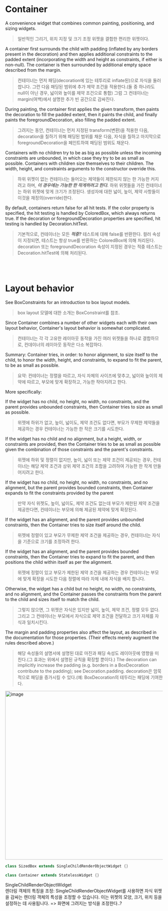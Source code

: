 # Container

A convenience widget that combines common painting, positioning, and sizing widgets.
> 일반적인 그리기, 위치 지정 및 크기 조정 위젯을 결합한 편리한 위젯이다.

A container first surrounds the child with padding (inflated by any borders present in the decoration) 
and then applies additional constraints to the padded extent (incorporating the width and height as constraints, if either is non-null).
The container is then surrounded by additional empty space described from the margin.
> 컨테이너는 먼저 패딩(decoration에 있는 테투리로 inflate된)으로 자식을 둘러쌉니다.
> 그런 다음 패딩된 범위에 추가 제약 조건을 적용한다.(둘 중 하나라도 null이 아닌 경우, 넓이와 높이를 제약 조건으로 통합)
> 그럼 그 컨데이너는 margin(여백)에서 설명한 추가 빈 공간으로 감싸진다.

During painting, the container first applies the given transform, 
then paints the decoration to fill the padded extent, then it paints the child, 
and finally paints the foregroundDecoration, also filling the padded extent.
> 그려지는 동안, 컨테이너는 먼저 지정된 transform(변환)을 적용한 다음, decoration을 칠하기 위해 패딩된 범위를 채운 다음, 자식을 칠하고
> 마지막으로 foregroundDecoration을 페인트하여 패딩된 범위도 채운다.

Containers with no children try to be as big as possible unless the incoming constraints are unbounded, in which case they try to be as small as possible. 
Containers with children size themselves to their children. The width, height, and constraints arguments to the constructor override this.
> 하위 위젯이 없는 컨테이너는 들어오는 제약들이 제한되지 않는 한 가능한 커지려고 하며, ***이 경우에는 가능한 한 작게하려고 한다.***
> 하위 위젯들을 가진 컨테이너는 하위 위젯에 맞게 크기가 조정된다. 생성자에 대한 넓이, 높이, 제약 사항들이 이것을 재정의(override)한다.

By default, containers return false for all hit tests. 
If the color property is specified, the hit testing is handled by ColoredBox, which always returns true. 
If the decoration or foregroundDecoration properties are specified, hit testing is handled by Decoration.hitTest.
> 기본적으로, 컨테이너는 모든 ***적중?*** 테스트에 대해 false를 반환한다.
> 컬러 속성이 지정되면, 테스트는 항상 true를 반환하는 ColoredBox에 의해 처리된다.
> decoration 또는 foregroundDecoration 속성이 지정된 경우는 적중 테스트는 Decoration.hitTest에 의해 처리된다.

<br></br>

# Layout behavior

See BoxConstraints for an introduction to box layout models.
> box layout 모델에 대한 소개는 BoxConstraint를 참조.

Since Container combines a number of other widgets each with their own layout behavior, Container's layout behavior is somewhat complicated.
> 컨테이너는 각 각 고유한 레이아웃 동작을 가진 여러 위젯들을 하나로 결합하므로, 컨데이너의 레이아웃 동작은 다소 복잡하다.

Summary: Container tries, in order: to honor alignment, to size itself to the child, to honor the width, height, and constraints, to expand to fit the parent, to be as small as possible.
> 요약: 컨테이너는 정렬을 따르고, 자식 자체의 사이즈에 맞추고, 넓이와 높이의 제약에 따르고, 부모에 맞게 확장하고, 가능한 작아지려고 한다.

More specifically:

If the widget has no child, no height, no width, no constraints, and the parent provides unbounded constraints, then Container tries to size as small as possible.
> 위젯에 하위가 없고, 높이, 넓이도, 제약 조건도 없다면, 부모가 무제한 제약들을 제공하는 경우 컨테이너는 가능한 한 작은 크기를 시도한다.

If the widget has no child and no alignment, but a height, width, or constraints are provided, then the Container tries to be as small as possible given the combination of those constraints and the parent's constraints.
> 위젯에 하위 및 정렬이 없지만, 높이, 넓이 또는 제약 조건이 제공되는 경우, 컨테이너는 해당 제약 조건과 상위 제약 조건의 조합을 고려하여 가능한 한 작게 만들어지려고 한다.

If the widget has no child, no height, no width, no constraints, and no alignment, but the parent provides bounded constraints, then Container expands to fit the constraints provided by the parent
> 만약 자식 위젯도, 높이, 넓이도, 제약 조건도 없는데 부모가 제한된 제약 조건을 제공한다면, 컨테이너는 부모에 의해 제공된 제약에 맞게 확장된다.

If the widget has an alignment, and the parent provides unbounded constraints, then the Container tries to size itself around the child.
> 위젯에 정렬이 있고 부모가 무제한 제약 조건을 제공하는 경우, 컨테이너는 자식을 기준으로 크기를 조정하려 한다.

If the widget has an alignment, and the parent provides bounded constraints, then the Container tries to expand to fit the parent, 
and then positions the child within itself as per the alignment.
> 위젯에 정렬이 있고 부모가 제한된 제약 조건을 제공하는 경우 컨테이너는 부모에 맞게 확장을 시도한 다음 정렬에 따라 자체 내에 자식을 배치 합니다.

Otherwise, the widget has a child but no height, no width, no constraints, and no alignment, and the Container passes the constraints from the parent to the child and sizes itself to match the child.
> 그렇지 않으면, 그 위젯은 자식은 있지만 넓이, 높이, 제약 조건, 정렬 모두 없다.
> 그리고 그 컨테이너는 부모에서 자식으로 제약 조건을 전달하고 크기 자체를 자식과 일치시킨다.

The margin and padding properties also affect the layout, as described in the documentation for those properties. (Their effects merely augment the rules described above.)
> 해당 속성들의 설명서에 설명된 대로 마진과 패딩 속성도 레이아웃에 영향을 미친다.(그 효과는 위에서 설명된 규칙을 확장할 뿐이다.)
The decoration can implicitly increase the padding (e.g. borders in a BoxDecoration contribute to the padding); see Decoration.padding.
> decoration은 암묵적으로 패딩을 증가시킬 수 있다.(예: BoxDecoration의 테두리는 패딩에 기여한다.


<img width="539" alt="image" src="https://github.com/NalaJang/TIL/assets/73895803/d0e2e557-ccfb-4360-ac3e-17d3e479e111">

```dart
class SizedBox extends SingleChildRenderObjectWidget {}

class Container extends StatelessWidget {}
```
SingleChildRenderObjectWidget  
렌더링 객체의 특징을 조정: SingleChildRenderObjectWidget를 사용하면 자식 위젯을 감싸는 렌더링 객체의 특성을 조정할 수 있습니다. 이는 위젯의 모양, 크기, 위치 등을 설정하는 데 사용됩니다.
=> 화면에 그려지는 방식을 조정한다..?

